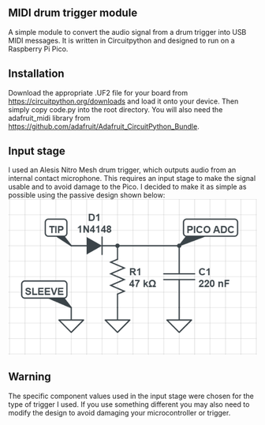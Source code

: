 ## MIDI drum trigger module

A simple module to convert the audio signal from a drum trigger into USB MIDI messages. It is written in Circuitpython and designed to run on a Raspberry Pi Pico.

## Installation

Download the appropriate .UF2 file for your board from https://circuitpython.org/downloads and load it onto your device. Then simply copy code.py into the root directory. You will also need the adafruit_midi library from https://github.com/adafruit/Adafruit_CircuitPython_Bundle.

## Input stage

I used an Alesis Nitro Mesh drum trigger, which outputs audio from an internal contact microphone. This requires an input stage to make the signal usable and to avoid damage to the Pico. I decided to make it as simple as possible using the passive design shown below:
![Input stage schematic](InputStage.PNG)


## Warning

The specific component values used in the input stage were chosen for the type of trigger I used. If you use something different you may also need to modify the design to avoid damaging your microcontroller or trigger.
